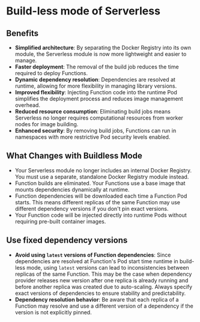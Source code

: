 # Build-less mode of Serverless

## Benefits

- **Simplified architecture**: By separating the Docker Registry into its own module, the Serverless module is now more lightweight and easier to manage.
- **Faster deployment**: The removal of the build job reduces the time required to deploy Functions.
- **Dynamic dependency resolution**: Dependencies are resolved at runtime, allowing for more flexibility in managing library versions.
- **Improved flexibility**: Injecting Function code into the runtime Pod simplifies the deployment process and reduces image management overhead.
- **Reduced resource consumption**: Eliminating build jobs means Serverless no longer requires computational resources from worker nodes for image building.
- **Enhanced security**: By removing build jobs, Functions can run in namespaces with more restrictive Pod security levels enabled.

## What Changes with Buildless Mode

- Your Serverless module no longer includes an internal Docker Registry. You must use a separate, standalone Docker Registry module instead.
- Function builds are eliminated. Your Functions use a base image that mounts dependencies dynamically at runtime.
- Function dependencies will be downloaded each time a Function Pod starts. This means different replicas of the same Function may use different dependency versions if you don't pin exact versions.
- Your Function code will be injected directly into runtime Pods without requiring pre-built container images.

## Use fixed dependency versions

- **Avoid using `latest` versions of Function dependencies**: Since dependencies are resolved at Function's Pod start time runtime in build-less mode, using `latest` versions can lead to inconsistencies between replicas of the same Function. This may be the case when dependency provider releases new version after one replica is already running and before another replica was created due to auto-scaling.  Always specify exact versions of dependencies to ensure stability and predictability.
- **Dependency resolution behavior**: Be aware that each replica of a Function may resolve and use a different version of a dependency if the version is not explicitly pinned.